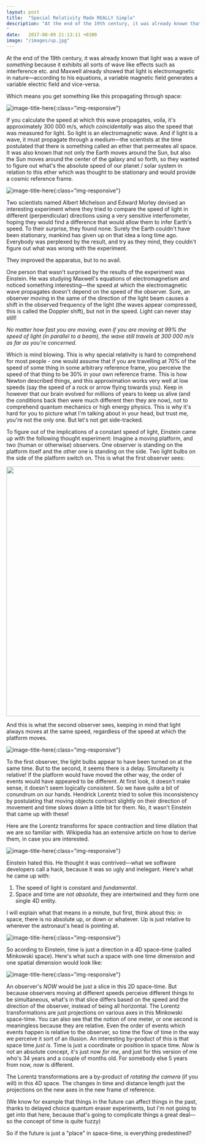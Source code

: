 ```yaml
---
layout: post
title:  "Special Relativity Made REALLY Simple"
description: "At the end of the 19th century, it was already known that light because it exhibits all sorts of wave like effects such as interference etc. and Maxwell already showed that light is an electromagnetic wave...
"
date:   2017-08-09 21:13:11 +0300
image: "/images/up.jpg"
---
```

At the end of the 19th century, it was already known that light was a wave of *something* because it exhibits all sorts of wave like effects such as interference etc. and Maxwell already showed that light is electromagnetic in nature—according to his equations, a variable magnetic field generates a variable electric field and vice-versa.

Which means you get something like this propagating through space:

![image-title-here](/images/circular-light.gif){:class="img-responsive"}

If you calculate the speed at which this wave propagates, voila, it's approximately 300 000 m/s, which *coincidentally* was also the speed that was measured for light. So light is an electromagnetic wave. And if light is a wave, it must propagate through a medium—the scientists at the time postulated that there is something called an ether that permeates all space. It was also known that not only the Earth moves around the Sun, but also the Sun moves around the center of the galaxy and so forth, so they wanted to figure out what's the absolute speed of our planet / solar system in relation to this ether which was thought to be stationary and would provide a cosmic reference frame.

![image-title-here](/images/ether.png){:class="img-responsive"}

Two scientists named Albert Michelson and Edward Morley devised an interesting experiment where they tried to compare the speed of light in different (perpendicular) directions using a very sensitive interferometer, hoping they would find a difference that would allow them to infer Earth's speed. To their surprise, they found none. Surely the Earth couldn't have been stationary, mankind has given up on that idea a long time ago. Everybody was perplexed by the result, and try as they mind, they couldn't figure out what was wrong with the experiment.

They improved the apparatus, but to no avail.

One person that wasn't surprised by the results of the experiment was Einstein. He was studying Maxwell's equations of electromagnetism and noticed something interesting—the speed at which the electromagnetic wave propagates doesn't depend on the speed of the observer. Sure, an observer moving in the same of the direction of the light beam causes a shift in the observed frequency of the light (the waves appear compressed, this is called the Doppler shift), but not in the speed. Light can never stay still!

*No matter how fast you are moving, even if you are moving at 99% the speed of light (in parallel to a beam), the wave still travels at 300 000 m/s as far as you're concerned.*

Which is mind blowing. This is why special relativity is hard to comprehend for most people - one would assume that if you are travelling at 70% of the speed of some thing in some arbitrary reference frame, you perceive the speed of that thing to be 30% in your own reference frame. This is how Newton described things, and this approximation works very well at low speeds (say the speed of a rock or arrow flying towards you). Keep in  however that our brain evolved for millions of years to keep us alive (and the conditions back then were much different then they are now), not to comprehend quantum mechanics or high energy physics. This is why it's hard for you to picture what I'm talking about in your head, but trust me, you're not the only one. But let's not get side-tracked.

To figure out of the implications of a constant speed of light, Einstein came up with the following thought experiment: Imagine a moving platform, and two (human or otherwise) observers. One observer is standing on the platform itself and the other one is standing on the side. Two light bulbs on the side of the platform switch on. This is what the first observer sees:

<img src="/images/simultaneity1.gif" width="650">

And this is what the second observer sees, keeping in mind that light always moves at the same speed, regardless of the speed at which the platform moves.

![image-title-here](/images/simultaneity2.gif){:class="img-responsive"}

To the first observer, the light bulbs appear to have been turned on at the same time. But to the second, it seems there is a delay. Simultaneity is relative! If the platform would have moved the other way, the order of events would have appeared to be different. At first look, it doesn't make sense, it doesn't seem logically consistent. So we have quite a bit of conundrum on our hands. Hendrick Lorentz tried to solve this inconsistency by postulating that moving objects contract slightly on their direction of movement and time slows down a little bit for them. No, it wasn't Einstein that came up with these!

Here are the Lorentz transforms for space contraction and time dilation that we are so familiar with.  Wikipedia has an extensive article on how to derive them, in case you are interested.

![image-title-here](/images/lorentz.gif){:class="img-responsive"}

Einstein hated this. He thought it was contrived—what we software developers call a hack, because it was so ugly and inelegant. Here's what he came up with:

1. The speed of light is constant and *fundamental*.
2. Space and time are *not absolute*, they are intertwined and they form one single 4D entity.

I will explain what that means in a minute, but first, think about this: in space, there is no absolute up, or down or whatever. Up is just relative to wherever the astronaut's head is pointing at.

![image-title-here](/images/up.jpg){:class="img-responsive"}

So acording to Einstein, time is just a direction in a 4D space-time (called Minkowski space). Here's what such a space with one time dimension and one spatial dimension would look like:

![image-title-here](/images/planes.png){:class="img-responsive"}

An observer's *NOW* would be just a slice in this 2D space-time. But because observers moving at different speeds perceive different things to be simultaneous, what's in that slice differs based on the speed and the direction of the observer, instead of being all horizontal. The Lorentz transformations are just projections on various axes in this Minkowski space-time. You can also see that the notion of one meter, or one second is meaningless because they are relative. Even the order of events which events happen is relative to the observer, so time the flow of time in the way we perceive it sort of an illusion. An interesting by-product of this is that space time *just is*. Time is just a coordinate or position in space time. *Now* is not an absolute concept, it's just now *for me*, and just for this version of me who's 34 years and a couple of months old. For somebody else 5 years from now, *now* is different.

The Lorentz transformations are a by-product of *rotating the camera* (if you will) in this 4D space. The changes in time and distance length just the projections on the new axes in the new frame of reference.

(We know for example that things in the future can affect things in the past, thanks to delayed choice quantum eraser experiments, but I'm not going to get into that here, because that's going to complicate things a great deal—so the concept of time is quite fuzzy)

So if the future is just a "place" in space-time, is everything predestined?

